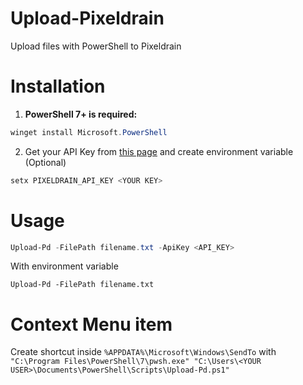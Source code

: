 # Upload-Pixeldrain
Upload files with PowerShell to Pixeldrain

# Installation
1. **PowerShell 7+ is required:**  
```powershell
winget install Microsoft.PowerShell
```

2. Get your API Key from [this page](https://pixeldrain.com/user/api_keys) and create environment variable (Optional)
```powershell
setx PIXELDRAIN_API_KEY <YOUR KEY>
```
 
# Usage
```powershell
Upload-Pd -FilePath filename.txt -ApiKey <API_KEY>
```
With environment variable
```
Upload-Pd -FilePath filename.txt
```

# Context Menu item
Create shortcut inside `%APPDATA%\Microsoft\Windows\SendTo` with `"C:\Program Files\PowerShell\7\pwsh.exe" "C:\Users\<YOUR USER>\Documents\PowerShell\Scripts\Upload-Pd.ps1"`
